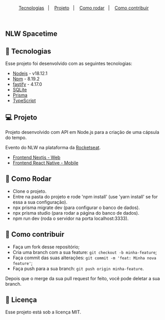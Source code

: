<p align="center">
  <a href="#-tecnologias">Tecnologias</a>&nbsp;&nbsp;&nbsp;|&nbsp;&nbsp;&nbsp;
  <a href="#-projeto">Projeto</a>&nbsp;&nbsp;&nbsp;|&nbsp;&nbsp;&nbsp;
  <a href="#-como-rodar">Como rodar</a>&nbsp;&nbsp;&nbsp;|&nbsp;&nbsp;&nbsp;
  <a href="#-como-contribuir">Como contribuir</a>&nbsp;&nbsp;&nbsp;
  </p>

<br>

## NLW Spacetime

## 🚀 Tecnologias

Esse projeto foi desenvolvido com as seguintes tecnologias:

- [Nodejs](https://nodejs.org/en/) - v18.12.1
- [Npm](https://www.npmjs.com/) - 8.19.2
- [fastify](https://www.fastify.io/) - 4.17.0
- [SQLite](https://www.sqlite.org/index.html)
- [Prisma](https://www.prisma.io/docs)
- [TypeScript](https://www.typescriptlang.org/)

## 💻 Projeto

Projeto desenvolvido com API em Node.js para a criação de uma cápsula do tempo.

Evento do NLW na plataforma da [Rocketseat](https://www.rocketseat.com.br/).

- [Frontend Nextjs - Web](https://github.com/leticea/nlw-spacetime-web)
- [Frontend React Native - Mobile](https://github.com/leticea/nlw-spacetime-mobile)

## 🚀 Como Rodar

- Clone o projeto.
- Entre na pasta do projeto e rode 'npm install' (use 'yarn install' se for essa a sua configuração).
- npx prisma migrate dev (para configurar o banco de dados).
- npx prisma studio (para rodar a página do banco de dados).
- npm run dev (roda o servidor na porta localhost:3333).

## 🤔 Como contribuir

- Faça um fork desse repositório;
- Cria uma branch com a sua feature: `git checkout -b minha-feature`;
- Faça commit das suas alterações: `git commit -m 'feat: Minha nova feature'`;
- Faça push para a sua branch: `git push origin minha-feature`.

Depois que o merge da sua pull request for feito, você pode deletar a sua branch.

## 📝 Licença

Esse projeto está sob a licença MIT.